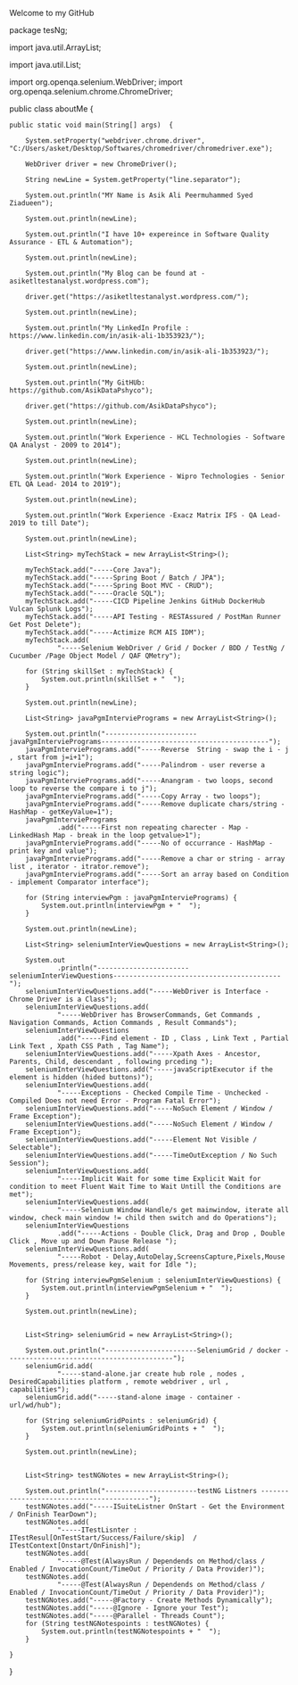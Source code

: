

Welcome to my GitHub



package tesNg;

import java.util.ArrayList;

import java.util.List;

import org.openqa.selenium.WebDriver;
import org.openqa.selenium.chrome.ChromeDriver;

public class aboutMe {

	public static void main(String[] args)  {

		System.setProperty("webdriver.chrome.driver", "C:/Users/asket/Desktop/Softwares/chromedriver/chromedriver.exe");

		WebDriver driver = new ChromeDriver();

		String newLine = System.getProperty("line.separator");

		System.out.println("MY Name is Asik Ali Peermuhammed Syed Ziadueen");

		System.out.println(newLine);

		System.out.println("I have 10+ expereince in Software Quality Assurance - ETL & Automation");

		System.out.println(newLine);

		System.out.println("My Blog can be found at -  asiketltestanalyst.wordpress.com");

		driver.get("https://asiketltestanalyst.wordpress.com/");

		System.out.println(newLine);

		System.out.println("My LinkedIn Profile : https://www.linkedin.com/in/asik-ali-1b353923/");

		driver.get("https://www.linkedin.com/in/asik-ali-1b353923/");

		System.out.println(newLine);

		System.out.println("My GitHUb: https://github.com/AsikDataPshyco");

		driver.get("https://github.com/AsikDataPshyco");

		System.out.println(newLine);

		System.out.println("Work Experience - HCL Technologies - Software QA Analyst - 2009 to 2014");

		System.out.println(newLine);

		System.out.println("Work Experience - Wipro Technologies - Senior ETL QA Lead- 2014 to 2019");

		System.out.println(newLine);

		System.out.println("Work Experience -Exacz Matrix IFS - QA Lead- 2019 to till Date");

		System.out.println(newLine);

		List<String> myTechStack = new ArrayList<String>();

		myTechStack.add("-----Core Java");
		myTechStack.add("-----Spring Boot / Batch / JPA");
		myTechStack.add("-----Spring Boot MVC - CRUD");
		myTechStack.add("-----Oracle SQL");
		myTechStack.add("-----CICD Pipeline Jenkins GitHub DockerHub Vulcan Splunk Logs");
		myTechStack.add("-----API Testing - RESTAssured / PostMan Runner Get Post Delete");
		myTechStack.add("-----Actimize RCM AIS IDM");
		myTechStack.add(
				"-----Selenium WebDriver / Grid / Docker / BDD / TestNg / Cucumber /Page Object Model / QAF QMetry");

		for (String skillSet : myTechStack) {
			System.out.println(skillSet + "  ");
		}

		System.out.println(newLine);

		List<String> javaPgmInterviePrograms = new ArrayList<String>();

		System.out.println("-----------------------javaPgmInterviePrograms------------------------------------------");
		javaPgmInterviePrograms.add("-----Reverse  String - swap the i - j , start from j=i+1");
		javaPgmInterviePrograms.add("-----Palindrom - user reverse a string logic");
		javaPgmInterviePrograms.add("-----Anangram - two loops, second loop to reverse the compare i to j");
		javaPgmInterviePrograms.add("-----Copy Array - two loops");
		javaPgmInterviePrograms.add("-----Remove duplicate chars/string - HashMap - getKeyValue=1");
		javaPgmInterviePrograms
				.add("-----First non repeating charecter - Map - LinkedHash Map - break in the loop getvalue>1");
		javaPgmInterviePrograms.add("-----No of occurrance - HashMap - print key and value");
		javaPgmInterviePrograms.add("-----Remove a char or string - array list , iterator - itrator.remove");
		javaPgmInterviePrograms.add("-----Sort an array based on Condition - implement Comparator interface");

		for (String interviewPgm : javaPgmInterviePrograms) {
			System.out.println(interviewPgm + "  ");
		}

		System.out.println(newLine);

		List<String> seleniumInterViewQuestions = new ArrayList<String>();

		System.out
				.println("-----------------------seleniumInterViewQuestions------------------------------------------");
		seleniumInterViewQuestions.add("-----WebDriver is Interface - Chrome Driver is a Class");
		seleniumInterViewQuestions.add(
				"-----WebDriver has BrowserCommands, Get Commands , Navigation Commands, Action Commands , Result Commands");
		seleniumInterViewQuestions
				.add("-----Find element - ID , Class , Link Text , Partial Link Text , Xpath CSS Path , Tag Name");
		seleniumInterViewQuestions.add("-----Xpath Axes - Ancestor, Parents, Child, descendant , following prceding ");
		seleniumInterViewQuestions.add("-----javaScriptExecutor if the element is hidden (hided buttons)");
		seleniumInterViewQuestions.add(
				"-----Exceptions - Checked Compile Time - Unchecked - Compiled Does not need Error - Program Fatal Error");
		seleniumInterViewQuestions.add("-----NoSuch Element / Window / Frame Exception");
		seleniumInterViewQuestions.add("-----NoSuch Element / Window / Frame Exception");
		seleniumInterViewQuestions.add("-----Element Not Visible / Selectable");
		seleniumInterViewQuestions.add("-----TimeOutException / No Such Session");
		seleniumInterViewQuestions.add(
				"-----Implicit Wait for some time Explicit Wait for condition to meet Fluent Wait Time to Wait Untill the Conditions are met");
		seleniumInterViewQuestions.add(
				"-----Selenium Window Handle/s get mainwindow, iterate all window, check main window != child then switch and do Operations");
		seleniumInterViewQuestions
				.add("-----Actions - Double Click, Drag and Drop , Double Click , Move up and Down Pause Release ");
		seleniumInterViewQuestions.add(
				"-----Robot - Delay,AutoDelay,ScreensCapture,Pixels,Mouse Movements, press/release key, wait for Idle ");

		for (String interviewPgmSelenium : seleniumInterViewQuestions) {
			System.out.println(interviewPgmSelenium + "  ");
		}
		
		System.out.println(newLine);


		List<String> seleniumGrid = new ArrayList<String>();

		System.out.println("-----------------------SeleniumGrid / docker ------------------------------------------");
		seleniumGrid.add(
				"-----stand-alone.jar create hub role , nodes , DesiredCapabilities platform , remote webdriver , url , capabilities");
		seleniumGrid.add("-----stand-alone image - container - url/wd/hub");

		for (String seleniumGridPoints : seleniumGrid) {
			System.out.println(seleniumGridPoints + "  ");
		}
		
		System.out.println(newLine);


		List<String> testNGNotes = new ArrayList<String>();

		System.out.println("-----------------------testNG Listners ------------------------------------------");
		testNGNotes.add("-----ISuiteListner OnStart - Get the Environment / OnFinish TearDown");
		testNGNotes.add(
				"-----ITestLisnter : ITestResul[OnTestStart/Success/Failure/skip]  / ITestContext[Onstart/OnFinish]");
		testNGNotes.add(
				"-----@Test(AlwaysRun / Dependends on Method/class / Enabled / InvocationCount/TimeOut / Priority / Data Provider)");
		testNGNotes.add(
				"-----@Test(AlwaysRun / Dependends on Method/class / Enabled / InvocationCount/TimeOut / Priority / Data Provider)");
		testNGNotes.add("-----@Factory - Create Methods Dynamically");
		testNGNotes.add("-----@Ignore - Ignore your Test");
		testNGNotes.add("-----@Parallel - Threads Count");
		for (String testNGNotespoints : testNGNotes) {
			System.out.println(testNGNotespoints + "  ");
		}

	}

	
}
